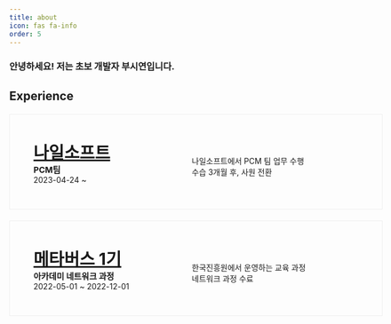 ```yaml
---
title: about
icon: fas fa-info
order: 5
---
```


<style type='text/css'>
[class*="cardContainer"] {
    display: flex;
    width: 800px;
    height: 150px;
    border: 1px solid #eeeeee;
    margin: 20px 0;
    padding: 10px;
    transition: box-shadow 0.3s,border-color 0.3s;}
[class*="nameContainer"] {
    align-items: center;
    width: 220px;
    margin: auto;    }
[class*="contentContainer"] {
    width:300px;
    box-align:center;
    display: flex;
    align-items: center;
    margin: 0 auto;
    }
    @media (max-width:1650px){
        .cardContainer{ width: 650px;}
    }
@media (max-width:540px){
        .contentContainer {display: none;}
        .cardContainer{ width: 400px;}
    }
[class*="h1"]{
font-weight:bolder;
font-size: 30px;
}
[class*="h2"]{
font-weight:bold;
font-size: 15px;
}
</style>

### 안녕하세요! 저는 초보 개발자 부시연입니다.

## Experience

<div class=cardContainer>
    <div class=nameContainer>
        <span class="h1"><a href="http://secuguard.co.kr/">나일소프트</a></span> <br />
        <span class="h2">PCM팀</span> <br />
        <span>2023-04-24 ~ </span>
    </div>
    <div class=contentContainer>
    <br/>
    나일소프트에서 PCM 팀 업무 수행
    <br/>
    수습 3개월 후, 사원 전환
    </div>
</div>

<div class=cardContainer>
    <div class=nameContainer>
        <span class="h1"><a href="https://mtvs.kr/user/main">메타버스 1기</a></span> <br />
        <span class="h2">아카데미 네트워크 과정</span> <br />
        <span>2022-05-01 ~ 2022-12-01 </span>
    </div>
    <div class=contentContainer>
    <br/>
    한국진흥원에서 운영하는 교육 과정
    <br/>
    네트워크 과정 수료
    </div>
</div>
